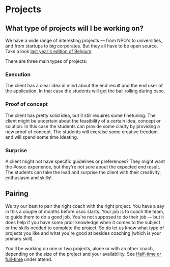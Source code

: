 # Projects

## What type of projects will I be working on?

We have a wide range of interesting projects — from NPO's to universities, and from startups to big corporates. But they all have to be open source. Take a look [last year's edition of Belgium](https://osoc.be/editions/2020).

There are three main types of projects:

### Execution

The client has a clear idea in mind about the end result and the end user of the application. In that case the students will get the ball rolling during osoc.

### Proof of concept 

The client has pretty solid idea, but it still requires some finetuning. The client might be uncertain about the feasibility of a certain idea, concept or solution. In this case the students can provide some clarity by providing a new proof of concept. The students will exercise some creative freedom and will spend some time ideating.

### Surprise

A client might not have specific guidelines or preferences? They might want the \#osoc experience, but they're not sure about the expected end result. The students can take the lead and surprise the client with their creativity, enthusiasm and skills!



## Pairing

We try our best to pair the right coach with the right project. You have a say in this a couple of months before osoc starts. Your job is to coach the team, to guide them to do a good job. You're not supposed to do their job — but it does help if you have some prior knowledge when it comes to the subject or the skills needed to complete the project. So do let us know what type of projects you like and what you're good at besides coaching \(which is your primary skill\).

You'll be working on one or two projects, alone or with an other coach, depending on the size of the project and your availability. See [Half-time or full-time](attend.md#half-time-or-full-time) under attend.

